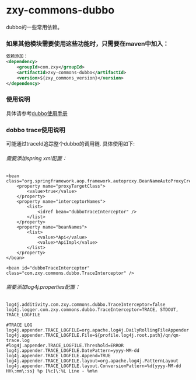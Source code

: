 # zxy-commons-dubbo
dubbo的一些常用依赖。
### 如果其他模块需要使用这些功能时，只需要在maven中加入：
```xml
依赖添加：
<dependency>
    <groupId>com.zxy</groupId>
    <artifactId>zxy-commons-dubbo</artifactId>
    <version>${zxy_commons_version}</version>
</dependency>
```

### 使用说明
具体请参考[dubbo使用手册](http://dubbo.io/User+Guide-zh.htm)

### dobbo trace使用说明
可能通过traceId追踪整个dubbo的调用链.
具体使用如下:
###### 需要添加spring xml配置：
	<bean class="org.springframework.aop.framework.autoproxy.BeanNameAutoProxyCreator">
		<property name="proxyTargetClass">
			<value>true</value>
		</property>
		<property name="interceptorNames">
			<list>
				<idref bean="dubboTraceInterceptor" />
			</list>
		</property>
		<property name="beanNames">
			<list>
				<value>*Api</value>
				<value>*ApiImpl</value>
			</list>
		</property>
	</bean>

    <bean id="dubboTraceInterceptor" class="com.zxy.commons.dubbo.TraceInterceptor" />


###### 需要添加log4j.properties配置：
	log4j.additivity.com.zxy.commons.dubbo.TraceInterceptor=false
    log4j.logger.com.zxy.commons.dubbo.TraceInterceptor=TRACE, STDOUT, TRACE_LOGFILE

    #TRACE LOG
    log4j.appender.TRACE_LOGFILE=org.apache.log4j.DailyRollingFileAppender
    log4j.appender.TRACE_LOGFILE.File=${profile.log4j.root.path}/qn/qn-trace.log
    #log4j.appender.TRACE_LOGFILE.Threshold=ERROR
    log4j.appender.TRACE_LOGFILE.DatePattern=yyyy-MM-dd
    log4j.appender.TRACE_LOGFILE.Append=TRUE
    log4j.appender.TRACE_LOGFILE.layout=org.apache.log4j.PatternLayout
    log4j.appender.TRACE_LOGFILE.layout.ConversionPattern=%d{yyyy-MM-dd HH\:mm\:ss} %p [%c]\:%L Line - %m%n

